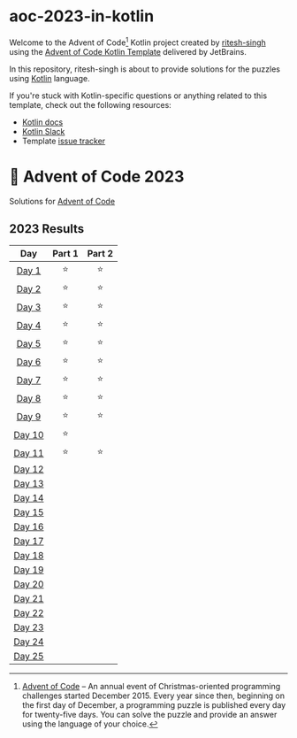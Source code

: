 # aoc-2023-in-kotlin

Welcome to the Advent of Code[^aoc] Kotlin project created by [ritesh-singh][github] using the [Advent of Code Kotlin Template][template] delivered by JetBrains.

In this repository, ritesh-singh is about to provide solutions for the puzzles using [Kotlin][kotlin] language.

If you're stuck with Kotlin-specific questions or anything related to this template, check out the following resources:

- [Kotlin docs][docs]
- [Kotlin Slack][slack]
- Template [issue tracker][issues]


[^aoc]:
    [Advent of Code][aoc] – An annual event of Christmas-oriented programming challenges started December 2015.
    Every year since then, beginning on the first day of December, a programming puzzle is published every day for twenty-five days.
    You can solve the puzzle and provide an answer using the language of your choice.

[aoc]: https://adventofcode.com
[docs]: https://kotlinlang.org/docs/home.html
[github]: https://github.com/ritesh-singh
[issues]: https://github.com/kotlin-hands-on/advent-of-code-kotlin-template/issues
[kotlin]: https://kotlinlang.org
[slack]: https://surveys.jetbrains.com/s3/kotlin-slack-sign-up
[template]: https://github.com/kotlin-hands-on/advent-of-code-kotlin-template

# 🎄 Advent of Code 2023

Solutions for [Advent of Code](https://adventofcode.com/)

<!--- advent_readme_stars table --->
## 2023 Results

|                      Day                       | Part 1 | Part 2 |
|:----------------------------------------------:|:-----:|:------:|
|  [Day 1](https://adventofcode.com/2023/day/1)  | ⭐ |   ⭐    |
|  [Day 2](https://adventofcode.com/2023/day/2)  | ⭐ |   ⭐    |
|  [Day 3](https://adventofcode.com/2023/day/3)  | ⭐ |   ⭐    |
|  [Day 4](https://adventofcode.com/2023/day/4)  | ⭐ |   ⭐    |
|  [Day 5](https://adventofcode.com/2023/day/5)  | ⭐ |   ⭐    |
|  [Day 6](https://adventofcode.com/2023/day/6)  | ⭐ |   ⭐    |
|  [Day 7](https://adventofcode.com/2023/day/7)  | ⭐ |   ⭐    |
|  [Day 8](https://adventofcode.com/2023/day/8)  | ⭐ |   ⭐    |
|  [Day 9](https://adventofcode.com/2023/day/9)  | ⭐ |   ⭐    |
| [Day 10](https://adventofcode.com/2023/day/10) | ⭐ |        |
| [Day 11](https://adventofcode.com/2023/day/11) | ⭐ |   ⭐    |
| [Day 12](https://adventofcode.com/2023/day/12) |       |        |
| [Day 13](https://adventofcode.com/2023/day/13) |       |        |
| [Day 14](https://adventofcode.com/2023/day/14) |       |        |
| [Day 15](https://adventofcode.com/2023/day/15) |       |        |
| [Day 16](https://adventofcode.com/2023/day/16) |       |        |
| [Day 17](https://adventofcode.com/2023/day/17) |       |        |
| [Day 18](https://adventofcode.com/2023/day/18) |       |        |
| [Day 19](https://adventofcode.com/2023/day/19) |       |        |
| [Day 20](https://adventofcode.com/2023/day/20) |       |        |
| [Day 21](https://adventofcode.com/2023/day/21) |       |        |
| [Day 22](https://adventofcode.com/2023/day/22) |       |        |
| [Day 23](https://adventofcode.com/2023/day/23) |       |        |
| [Day 24](https://adventofcode.com/2023/day/24) |       |        |
| [Day 25](https://adventofcode.com/2023/day/25) |       |        |
<!--- advent_readme_stars table --->

